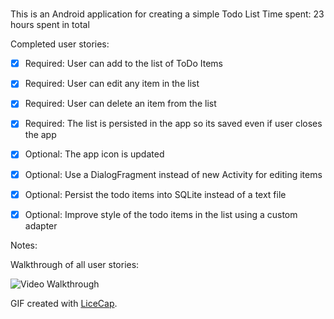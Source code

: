 # 

This is an Android  application for creating a simple Todo List
Time spent: 23 hours spent in total

Completed user stories:

 * [x] Required: User can add to the list of ToDo Items
 * [x] Required: User can edit any item in the list
 * [x] Required: User can delete an item from the list
 * [x] Required: The list is persisted in the app so its saved even if user closes the app
 * [x] Optional: The app icon is updated
 * [x] Optional: Use a DialogFragment instead of new Activity for editing items
 * [x] Optional: Persist the todo items into SQLite instead of a text file
 * [x] Optional: Improve style of the todo items in the list using a custom adapter

 
Notes:

Walkthrough of all user stories:

![Video Walkthrough](demo-todo-app1.gif)

GIF created with [LiceCap](http://www.cockos.com/licecap/).
